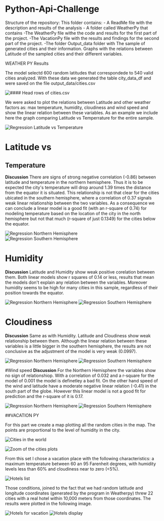 # Python-Api-Challenge

Structure of the repository:
This folder contains:
    - A ReadMe file with the description and results of the analysis
    - A folder called WeatherPy that contains
        -The WeatherPy file withe the code and results for the first part of the project.
        -The VacationPy file with the results and findings for the second part of the project.
        -The folder Output_data folder with 
            The sample of generated cities and their information.
            Graphs with the relations between Latitude of the sampled cities and their different variables.


WEATHER PY Results

The model selectd 600 random latitudes that correspondede to 540 valid cities analyzed. With these data we generated the table city_data_df and were saved on the file output_data/cities.csv

![#### Head rows of cities.csv](/Weatherpy/output_data/Images/city_data_df.png)

We were asked to plot the relations between Latitude and other weather factors as: max temperature, humidity, cloudiness and wind speed and show the linear relation between these variables. As an example we include here the graph comparing Latitude vs Temperrature for the entire sample.  

![Regression Latitude vs Temperature](./Weatherpy/output_data/Images/Lat_vs_Temp_Total.png)

# Latitude vs
## Temperature
**Discussion** There are signs of strong negative correlation (-0.86) between latitude and temperature in the northern hemisphere. Thus it is to be expected the city's temperature will drop around 1.39 times the distance from the equator it is situated. This relationship is not that clear for the cities ubicated in the southern hemisphere, where a correlation of 0.37 signals weak linear relationship between the two variables. As a consequence we can conclude a linear model is a good fit (with an r-square of 0.74) for modeling temperature based on the location of the city in the north hemisphere but not that much (r-square of just 0.1349) for the cities below the equator.  

![Regression Northern Hemisphere](./Weatherpy/output_data/Images/Lat_vs_Temp_North.png)      
![Regression Southern Hemisphere](./Weatherpy/output_data/Images/Lat_vs_Temp_South.png)

# Humidity
**Discussion** Latitude and Humidity show weak positive corelation between them. Both linear models show r squares of 0.14 or less, results that mean the models don't explain any relation between the variables. Moreover humidity seems to be high for many cities in this sample, regardless of their position towards the equator.

![Regression Northern Hemisphere](./Weatherpy/output_data/Images/Lat_vs_Hum_North.png)
![Regression Southern Hemisphere](./Weatherpy/output_data/Images/Lat_vs_Hum_South.png)


# Cloudiness
**Discussion** Same as with Humidity. Latitude and Cloudiness show weak relationship between them. Although the linear relation between these variables is a little bigger in the southern hemisphere, the results are not conclusive as the adjustment of the model is very weak (0.0997). 

![Regression Northern Hemisphere](./Weatherpy/output_data/Images/Lat_vs_Cloud_North.png)
![Regression Southern Hemisphere](./Weatherpy/output_data/Images/Lat_vs_Cloud_South.png)


#Wind speed
**Discussion** For the Northern Hemisphere the variables show no sign of relationshiop. With a correlation of   0.032 and a r-square for the model of 0.001 the model is definetley a bad fit. On the other hand speed of the wind and latitude have a moderate negative linear relation (-0.41) in the south part of the globe. However this linear model is not a good fit for prediction and the r-square of it is 0.17.

![Regression Northern Hemisphere](/Weatherpy/output_data/Images/Lat_vs_Wind_North.png)
![Regression Southern Hemisphere](/Weatherpy/output_data/Images/Lat_vs_Wind_South.png)

##VACATION PY

For this part we create a map plotting all the random cities in the map. The points are proportional to the level of humidity in the city. 

![Cities in the world](/Weatherpy/output_data/Images/Cities_around_the_world.png) 

![Zoom of the cities plots](/Weatherpy/output_data/Images/Zoom_cities_w_humidity.png)

From this set I chose a vacation place with the following characteristics: a maximum temperature between 60 an 95 Farenheit degrees, with humidity levels less than 60% and cloudiness near to zero (<5%).

![Hotels list](./Weatherpy/output_data/Images/Hotels_list.png)

Those conditions, joined to the fact that we had random latitude and longitude coordinates (generated by the program in Weatherpy) threw 22 cities with a real hotel within 10,000 meters from those coordinates. The results were plotted in the following image. 

![Hotels for vacation](./Weatherpy/output_data/Images/Hotels_for_vacation.png)
![Hotels display](./Weatherpy/output_data/Images/Hotel_display_in_map.png)
